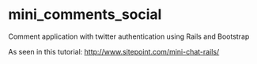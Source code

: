 # mini_comments_social

Comment application with twitter authentication using Rails and Bootstrap

As seen in this tutorial:
http://www.sitepoint.com/mini-chat-rails/
